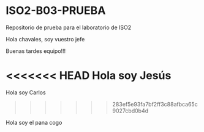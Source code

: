 # ISO2-B03-PRUEBA
Repositorio de prueba para el laboratorio de ISO2

Hola chavales, soy vuestro jefe

Buenas tardes equipo!!!

<<<<<<< HEAD
Hola soy Jesús
=======
Hola soy Carlos
>>>>>>> 283ef5e93fa7bf2ff3c88afbca65c9027cbd0b4d

Hola soy el pana cogo


